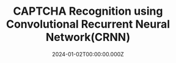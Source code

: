 ---
title: "CAPTCHA Recognition using Convolutional Recurrent Neural Network(CRNN)"
date: "2024-01-02T00:00:00.000Z"
description: "A high-accuracy CAPTCHA recognition system utilizing CRNN architecture for effective decoding of complex CAPTCHAs."
image: "/project/CAPTCHA Recognition using Convolutional Recurrent Neural Network(CRNN).jpg"
projectUrl: "https://github.com/shreyashguptas/CAPTCHA-Recognition-using-CRNN"
technologies: ["Pytorch", "Machine Learning", "Python"]
--- 